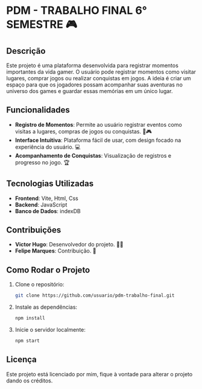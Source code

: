 
# PDM - TRABALHO FINAL 6° SEMESTRE 🎮

## Descrição
Este projeto é uma plataforma desenvolvida para registrar momentos importantes da vida gamer. O usuário pode registrar momentos como visitar lugares, comprar jogos ou realizar conquistas em jogos. A ideia é criar um espaço para que os jogadores possam acompanhar suas aventuras no universo dos games e guardar essas memórias em um único lugar.

## Funcionalidades
- **Registro de Momentos**: Permite ao usuário registrar eventos como visitas a lugares, compras de jogos ou conquistas. 📍🎮
- **Interface Intuitiva**: Plataforma fácil de usar, com design focado na experiência do usuário. 💻
- **Acompanhamento de Conquistas**: Visualização de registros e progresso no jogo. 🏆

## Tecnologias Utilizadas
- **Frontend**: Vite, Html, Css
- **Backend**: JavaScript
- **Banco de Dados**: indexDB


## Contribuições
- **Victor Hugo**: Desenvolvedor do projeto. 👨‍💻
- **Felipe Marques**: Contribuição. 🤝

## Como Rodar o Projeto
1. Clone o repositório:
   ```bash
   git clone https://github.com/usuario/pdm-trabalho-final.git
   ```
2. Instale as dependências:
   ```bash
   npm install
   ```
3. Inicie o servidor localmente:
   ```bash
   npm start
   ```

## Licença
Este projeto está licenciado por mim, fique à vontade para alterar o projeto dando os créditos.